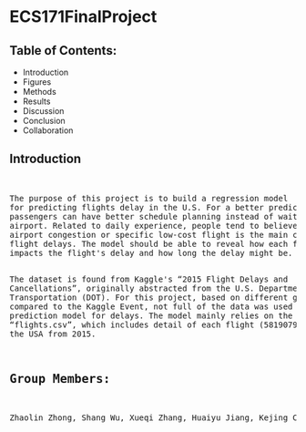 # ECS171FinalProject

## Table of Contents:
  - Introduction
  - Figures
  - Methods
  - Results
  - Discussion
  - Conclusion
  - Collaboration



## Introduction
 <br/><pre>The purpose of this project is to build a regression model for predicting flights delay in the U.S.  For a better prediction model, passengers can have better schedule planning instead of waiting in the airport. Related to daily experience, people tend to believe that airport congestion or specific low-cost flight is the main cause of flight delays. The model should be able to reveal how each factor impacts the flight's delay and how long the delay might be. 
 <br /><pre>The dataset is found from Kaggle's “2015 Flight Delays and Cancellations”, originally abstracted from the U.S. Department of Transportation (DOT). For this project, based on different goals compared to the Kaggle Event, not full of the data was used to build the prediction model for delays. The model mainly relies on the  “flights.csv”, which includes detail of each flight (5819079 samples) in the USA from 2015. 
 

## Group Members:
Zhaolin Zhong, 
Shang Wu,
Xueqi Zhang,
Huaiyu Jiang,
Kejing Chen

